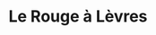 ---
title: Le Rouge à Lèvres
description: 'Terrasse dans une rue très peu passante. Prix un peu cher mais à faire.'
lat: '48.8716375'
lon: '2.3461153'
address: 6 Rue Rougemont, 75009 Paris, France
website: https://lerougealevres.fr
tags: bar tapas terrasse
---
